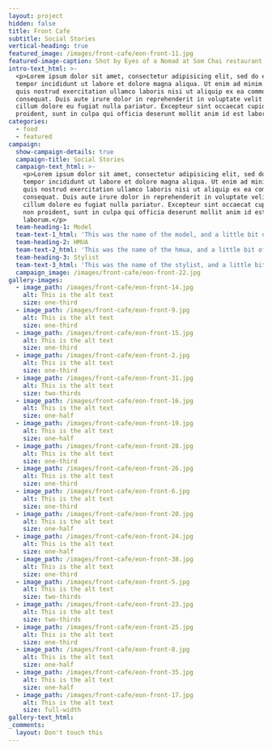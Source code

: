 ```yaml
---
layout: project
hidden: false
title: Front Cafe
subtitle: Social Stories
vertical-heading: true
featured_image: /images/front-cafe/eon-front-11.jpg
featured-image-caption: Shot by Eyes of a Nomad at Som Chai restaurant
intro-text_html: >-
  <p>Lorem ipsum dolor sit amet, consectetur adipisicing elit, sed do eiusmod
  tempor incididunt ut labore et dolore magna aliqua. Ut enim ad minim veniam,
  quis nostrud exercitation ullamco laboris nisi ut aliquip ex ea commodo
  consequat. Duis aute irure dolor in reprehenderit in voluptate velit esse
  cillum dolore eu fugiat nulla pariatur. Excepteur sint occaecat cupidatat non
  proident, sunt in culpa qui officia deserunt mollit anim id est laborum.</p>
categories:
  - food
  - featured
campaign:
  show-campaign-details: true
  campaign-title: Social Stories
  campaign-text_html: >-
    <p>Lorem ipsum dolor sit amet, consectetur adipisicing elit, sed do eiusmod
    tempor incididunt ut labore et dolore magna aliqua. Ut enim ad minim veniam,
    quis nostrud exercitation ullamco laboris nisi ut aliquip ex ea commodo
    consequat. Duis aute irure dolor in reprehenderit in voluptate velit esse
    cillum dolore eu fugiat nulla pariatur. Excepteur sint occaecat cupidatat
    non proident, sunt in culpa qui officia deserunt mollit anim id est
    laborum.</p>
  team-heading-1: Model
  team-text-1_html: 'This was the name of the model, and a little bit of a blurb about her.'
  team-heading-2: HMUA
  team-text-2_html: 'This was the name of the hmua, and a little bit of a blurb about her.'
  team-heading-3: Stylist
  team-text-3_html: 'This was the name of the stylist, and a little bit of a blurb about her.'
  campaign_image: /images/front-cafe/eon-front-22.jpg
gallery-images:
  - image_path: /images/front-cafe/eon-front-14.jpg
    alt: This is the alt text
    size: one-third
  - image_path: /images/front-cafe/eon-front-9.jpg
    alt: This is the alt text
    size: one-third
  - image_path: /images/front-cafe/eon-front-15.jpg
    alt: This is the alt text
    size: one-third
  - image_path: /images/front-cafe/eon-front-2.jpg
    alt: This is the alt text
    size: one-third
  - image_path: /images/front-cafe/eon-front-31.jpg
    alt: This is the alt text
    size: two-thirds
  - image_path: /images/front-cafe/eon-front-16.jpg
    alt: This is the alt text
    size: one-half
  - image_path: /images/front-cafe/eon-front-19.jpg
    alt: This is the alt text
    size: one-half
  - image_path: /images/front-cafe/eon-front-28.jpg
    alt: This is the alt text
    size: one-third
  - image_path: /images/front-cafe/eon-front-26.jpg
    alt: This is the alt text
    size: one-third
  - image_path: /images/front-cafe/eon-front-6.jpg
    alt: This is the alt text
    size: one-third
  - image_path: /images/front-cafe/eon-front-20.jpg
    alt: This is the alt text
    size: one-half
  - image_path: /images/front-cafe/eon-front-24.jpg
    alt: This is the alt text
    size: one-half
  - image_path: /images/front-cafe/eon-front-38.jpg
    alt: This is the alt text
    size: one-third
  - image_path: /images/front-cafe/eon-front-5.jpg
    alt: This is the alt text
    size: two-thirds
  - image_path: /images/front-cafe/eon-front-23.jpg
    alt: This is the alt text
    size: two-thirds
  - image_path: /images/front-cafe/eon-front-25.jpg
    alt: This is the alt text
    size: one-third
  - image_path: /images/front-cafe/eon-front-8.jpg
    alt: This is the alt text
    size: one-half
  - image_path: /images/front-cafe/eon-front-35.jpg
    alt: This is the alt text
    size: one-half
  - image_path: /images/front-cafe/eon-front-17.jpg
    alt: This is the alt text
    size: full-width
gallery-text_html:
_comments:
  layout: Don't touch this
---
```

